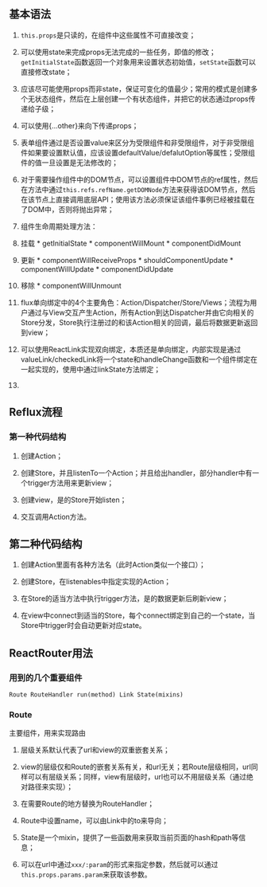 ## 基本语法

1. `this.props`是只读的，在组件中这些属性不可直接改变；

2. 可以使用state来完成props无法完成的一些任务，即值的修改；`getInitialState`函数返回一个对象用来设置状态初始值，`setState`函数可以直接修改state；

3. 应该尽可能使用props而非state，保证可变化的值最少；常用的模式是创建多个无状态组件，然后在上层创建一个有状态组件，并把它的状态通过props传递给子级；

4. 可以使用{...other}来向下传递props；

5. 表单组件通过是否设置value来区分为受限组件和非受限组件，对于非受限组件如果要设置默认值，应该设置defaultValue/defalutOption等属性；受限组件的值一旦设置是无法修改的；

6. 对于需要操作组件中的DOM节点，可以设置组件中DOM节点的ref属性，然后在方法中通过`this.refs.refName.getDOMNode`方法来获得该DOM节点，然后在该节点上直接调用底层API；使用该方法必须保证该组件事例已经被挂载在了DOM中，否则将抛出异常；

7. 组件生命周期处理方法：
  1. 挂载
    * getInitialState
    * componentWillMount
    * componentDidMount
  2. 更新
    * componentWillReceiveProps
    * shouldComponentUpdate
    * componentWillUpdate
    * componentDidUpdate
  3. 移除
    * componentWillUnmount

8. flux单向绑定中的4个主要角色：Action/Dispatcher/Store/Views；流程为用户通过与View交互产生Action，所有Action到达Dispatcher并由它向相关的Store分发，Store执行注册过的和该Action相关的回调，最后将数据更新返回到view；

9. 可以使用ReactLink实现双向绑定，本质还是单向绑定，内部实现是通过valueLink/checkedLink将一个state和handleChange函数和一个组件绑定在一起实现的，使用中通过linkState方法绑定；

10. 


## Reflux流程

### 第一种代码结构

1. 创建Action；

2. 创建Store，并且listenTo一个Action；并且给出handler，部分handler中有一个trigger方法用来更新view；

3. 创建view，是的Store开始listen；

4. 交互调用Action方法。

## 第二种代码结构

1. 创建Action里面有各种方法名（此时Action类似一个接口）；

2. 创建Store，在listenables中指定实现的Action；

3. 在Store的适当方法中执行trigger方法，是的数据更新后刷新view；

4. 在view中connect到适当的Store，每个connect绑定到自己的一个state，当Store中trigger时会自动更新对应state。


## ReactRouter用法

### 用到的几个重要组件

`Route RouteHandler run(method) Link State(mixins)`

### Route

主要组件，用来实现路由

1. 层级关系默认代表了url和view的双重嵌套关系；

2. view的层级仅和Route的嵌套关系有关，和url无关；若Route层级相同，url同样可以有层级关系；同样，view有层级时，url也可以不用层级关系（通过绝对路径来实现）；

3. 在需要Route的地方替换为RouteHandler；

4. Route中设置name，可以由Link中的to来导向；

5. State是一个mixin，提供了一些函数用来获取当前页面的hash和path等信息；

6. 可以在url中通过`xxx/:param`的形式来指定参数，然后就可以通过`this.props.params.param`来获取该参数。
